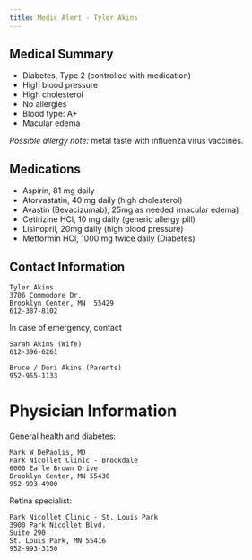 ```yaml
---
title: Medic Alert - Tyler Akins
---
```


Medical Summary
---------------

* Diabetes, Type 2 (controlled with medication)
* High blood pressure
* High cholesterol
* No allergies
* Blood type: A+
* Macular edema

*Possible allergy note:* metal taste with influenza virus vaccines.


Medications
-----------

* Aspirin, 81 mg daily
* Atorvastatin, 40 mg daily (high cholesterol)
* Avastin (Bevacizumab), 25mg as needed (macular edema)
* Cetirizine HCl, 10 mg daily (generic allergy pill)
* Lisinopril, 20mg daily (high blood pressure)
* Metformin HCl, 1000 mg twice daily (Diabetes)


Contact Information
-------------------

    Tyler Akins
    3706 Commodore Dr.
    Brooklyn Center, MN  55429
    612-387-8102

In case of emergency, contact

    Sarah Akins (Wife)
    612-396-6261

    Bruce / Dori Akins (Parents)
    952-955-1133


Physician Information
=====================

General health and diabetes:

    Mark W DePaolis, MD
    Park Nicollet Clinic - Brookdale
    6000 Earle Brown Drive
    Brooklyn Center, MN 55430
    952-993-4900

Retina specialist:

    Park Nicollet Clinic - St. Louis Park
    3900 Park Nicollet Blvd.
    Suite 290
    St. Louis Park, MN 55416
    952-993-3150
